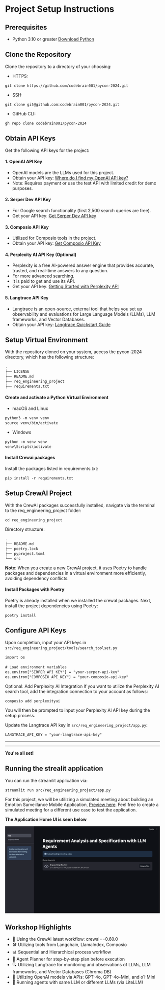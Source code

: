 # Project Setup Instructions


## Prerequisites
- Python 3.10 or greater [Download Python](python.org/downloads)

## Clone the Repository
Clone the repository to a directory of your choosing:

- HTTPS:
```
git clone https://github.com/codebrain001/pycon-2024.git
```

- SSH:
```
git clone git@github.com:codebrain001/pycon-2024.git
```

- GitHub CLI:
```
gh repo clone codebrain001/pycon-2024
```

## Obtain API Keys
Get the following API keys for the project:

#### 1.  OpenAI API Key
- OpenAI models are the LLMs used for this project.
- Obtain your API key: [Where do I find my OpenAI API key?](https://help.openai.com/en/articles/4936850-where-do-i-find-my-openai-api-key)
- Note: Requires payment or use the test API with limited credit for demo purposes. 


#### 2. Serper Dev API Key
- For Google search functionality (first 2,500 search queries are free).
- Get your API key: [Get Serper Dev API key](https://serper.dev/api-key)

#### 3. Composio API Key
- Utilized for Composio tools in the project.
- Obtain your API key: [Get Composio API Key](https://docs.composio.dev/patterns/howtos/get_api_key)


#### 4. Perplexity AI API Key (Optional)
- Perplexity is a free AI-powered answer engine that provides accurate, trusted, and real-time answers to any question.
- For more advanced searching.
- It is paid to get and use its API.
- Get your API key: [Getting Started with Perplexity API](https://docs.perplexity.ai/guides/getting-started)

#### 5. Langtrace API Key
- Langtrace is an open-source, external tool that helps you set up observability and evaluations for Large Language Models (LLMs), LLM frameworks, and Vector Databases.
- Obtain your API key: [Langtrace Quickstart Guide]('https://docs.langtrace.ai/quickstart')


## Setup Virtual Environment
With the repository cloned on your system, access the pycon-2024 directory, which has the following structure:
```
.
├── LICENSE
├── README.md
├── req_engineering_project
├── requirements.txt
```

####  Create and activate a Python Virtual Environment
- macOS and Linux
```
python3 -m venv venv
source venv/bin/activate
```
- Windows
```
python -m venv venv
venv\Scripts\activate
```

#### Install Crewai packages

Install the packages listed in requirements.txt:
```
pip install -r requirements.txt
```

## Setup CrewAI Project
With the CrewAI packages successfully installed, navigate via the terminal to the req_engineering_project folder:
```
cd req_engineering_project
```

Directory structure:

```
.
├── README.md
├── poetry.lock
├── pyproject.toml
└── src
```

**Note**: When you create a new CrewAI project, it uses Poetry to handle packages and dependencies in a virtual environment more efficiently, avoiding dependency conflicts.


#### Install Packages with Poetry
Poetry is already installed when we installed the crewal packages. Next,  install the project dependencies using Poetry:

```
poetry install
```

## Configure API Keys
Upon completion, input your API keys in `src/req_engineering_project/tools/search_toolset.py`
```
import os

# Load environment variables
os.environ["SERPER_API_KEY"] = "your-serper-api-key"
os.environ["COMPOSIO_API_KEY"] = "your-composio-api-key"
```

Optional: Add Perplexity AI Integration
If you want to utilize the Perplexity AI search tool, add the integration connection to your account as follows:

```
composio add perplexityai
```

You will then be prompted to input your Perplexity AI API key during the setup process.

Update the Langtrace API key in `src/req_engineering_project/app.py`:
```
LANGTRACE_API_KEY = "your-langtrace-api-key"
```

***
***

**You're all set!** 

## Running the strealit application

You can run the streamlit application via:
```
streamlit run src/req_engineering_project/app.py   
```

For this project, we will be utilizing a simulated meeting about building an Emotion Surveillance Mobile Application, [Preview here](Meeting_Notes_001.pdf). Feel free to create a simulated meeting for a different use case to test the application.

**The Application Home UI is seen below**

![App Home UI](Application-welcome-ui.png)


## Workshop Highlights
- 🚀 Using the CrewAI latest workflow: crewai==0.60.0
- 🛠️ Utilizing tools from Langchain, LlamaIndex, Composio
- 📊 Sequential and Hierarchical process workflow
- 📝 Agent Planner for step-by-step plan before execution
- 🔍 Utilizing Langtrace for monitoring and observations of LLMs, LLM frameworks, and Vector Databases (Chroma DB)
- 🤖 Utilizing OpenAI models via APIs: GPT-4o, GPT-4o-Mini, and o1-Mini 
- 🦾 Running agents with same LLM or different LLMs (via LiteLLM)
